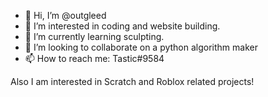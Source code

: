 - 👋 Hi, I’m @outgleed
- 👀 I’m interested in coding and website building.
- 🌱 I’m currently learning sculpting.
- 💞️ I’m looking to collaborate on a python algorithm maker
- 📫 How to reach me: Tastic#9584

<!---
outgleed/outgleed is a ✨ special ✨ repository because its `README.md` (this file) appears on your GitHub profile.
You can click the Preview link to take a look at your changes.
--->

Also I am interested in Scratch and Roblox related projects!
